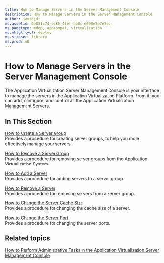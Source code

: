 ```yaml
---
title: How to Manage Servers in the Server Management Console
description: How to Manage Servers in the Server Management Console
author: jamiejdt
ms.assetid: 6e851c74-ea86-4fef-bb0c-e690e8e7e7eb
ms.pagetype: mdop, appcompat, virtualization
ms.mktglfcycl: deploy
ms.sitesec: library
ms.prod: w8
---
```



# How to Manage Servers in the Server Management Console


The Application Virtualization Server Management Console is your interface to manage the servers in the Application Virtualization Platform. From it, you can add, configure, and control all the Application Virtualization Management Servers.

## In This Section


<a href="" id="how-to-create-a-server-group"></a>[How to Create a Server Group](how-to-create-a-server-group.md)  
Provides a procedure for creating server groups, to help you more effectively manage your servers.

<a href="" id="how-to-remove-a-server-group"></a>[How to Remove a Server Group](how-to-remove-a-server-group.md)  
Provides a procedure for removing server groups from the Application Virtualization System.

<a href="" id="how-to-add-a-server"></a>[How to Add a Server](how-to-add-a-server.md)  
Provides a procedure for adding servers to a server group.

<a href="" id="how-to-remove-a-server"></a>[How to Remove a Server](how-to-remove-a-server.md)  
Provides a procedure for removing servers from a server group.

<a href="" id="how-to-change-the-server-cache-size"></a>[How to Change the Server Cache Size](how-to-change-the-server-cache-size.md)  
Provides a procedure for changing the cache size of a server.

<a href="" id="how-to-change-the-server-port"></a>[How to Change the Server Port](how-to-change-the-server-port.md)  
Provides a procedure for changing the server ports.

## Related topics


[How to Perform Administrative Tasks in the Application Virtualization Server Management Console](how-to-perform-administrative-tasks-in-the-application-virtualization-server-management-console.md)

 

 





